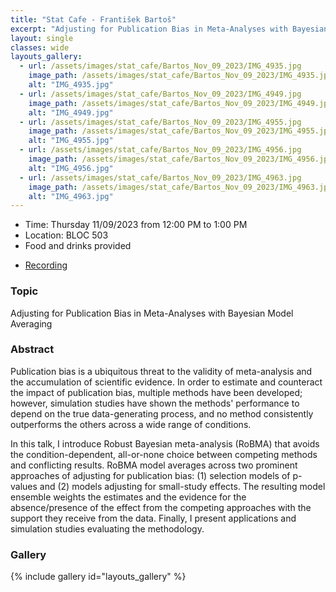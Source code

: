 ```yaml
---
title: "Stat Cafe - František Bartoš"
excerpt: "Adjusting for Publication Bias in Meta-Analyses with Bayesian Model Averaging"
layout: single
classes: wide
layouts_gallery:
  - url: /assets/images/stat_cafe/Bartos_Nov_09_2023/IMG_4935.jpg
    image_path: /assets/images/stat_cafe/Bartos_Nov_09_2023/IMG_4935.jpg
    alt: "IMG_4935.jpg"
  - url: /assets/images/stat_cafe/Bartos_Nov_09_2023/IMG_4949.jpg
    image_path: /assets/images/stat_cafe/Bartos_Nov_09_2023/IMG_4949.jpg
    alt: "IMG_4949.jpg"
  - url: /assets/images/stat_cafe/Bartos_Nov_09_2023/IMG_4955.jpg
    image_path: /assets/images/stat_cafe/Bartos_Nov_09_2023/IMG_4955.jpg
    alt: "IMG_4955.jpg"
  - url: /assets/images/stat_cafe/Bartos_Nov_09_2023/IMG_4956.jpg
    image_path: /assets/images/stat_cafe/Bartos_Nov_09_2023/IMG_4956.jpg
    alt: "IMG_4956.jpg"
  - url: /assets/images/stat_cafe/Bartos_Nov_09_2023/IMG_4963.jpg
    image_path: /assets/images/stat_cafe/Bartos_Nov_09_2023/IMG_4963.jpg
    alt: "IMG_4963.jpg"
---
```


- Time: Thursday 11/09/2023 from 12:00 PM to 1:00 PM
- Location: BLOC 503
- Food and drinks provided
<!-- - [Presentation]({{ "/assets/files/stat_cafe/Bartos_Nov_09_2023/.pdf" | relative_url }}) -->
- [Recording]()

### Topic
Adjusting for Publication Bias in Meta-Analyses with Bayesian Model Averaging

### Abstract
Publication bias is a ubiquitous threat to the validity of meta-analysis and the accumulation of scientific evidence. In order to estimate and counteract the impact of publication bias, multiple methods have been developed; however, simulation studies have shown the methods' performance to depend on the true data-generating process, and no method consistently outperforms the others across a wide range of conditions. 

In this talk, I introduce Robust Bayesian meta-analysis (RoBMA) that avoids the condition-dependent, all-or-none choice between competing methods and conflicting results. RoBMA model averages across two prominent approaches of adjusting for publication bias: (1) selection models of p-values and (2) models adjusting for small-study effects. The resulting model ensemble weights the estimates and the evidence for the absence/presence of the effect from the competing approaches with the support they receive from the data. Finally, I present applications and simulation studies evaluating the methodology. 



### Gallery 

{% include gallery id="layouts_gallery" %}

